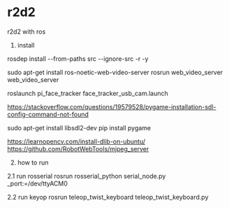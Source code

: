 # r2d2
r2d2 with ros


1. install

rosdep install --from-paths src --ignore-src -r -y

sudo apt-get install ros-noetic-web-video-server
rosrun web_video_server web_video_server


roslaunch pi_face_tracker face_tracker_usb_cam.launch

https://stackoverflow.com/questions/19579528/pygame-installation-sdl-config-command-not-found

sudo apt-get install libsdl2-dev
pip install pygame

https://learnopencv.com/install-dlib-on-ubuntu/
https://github.com/RobotWebTools/mjpeg_server

2. how to run

2.1 run rosserial
rosrun rosserial_python serial_node.py _port:=/dev/ttyACM0

2.2 run keyop
rosrun teleop_twist_keyboard teleop_twist_keyboard.py

